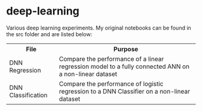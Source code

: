 # deep-learning
Various deep learning experiments. My original notebooks can be found in the src folder and are listed below:

<table>
  <tr>
    <th>File</th>
    <th><span style="font-weight:bold">Purpose</span></th>
  </tr>
  <tr>
    <td>DNN Regression</td>
    <td>Compare the performance of a linear regression model to a fully connected  ANN on a non-linear dataset</td>
  </tr>
  <tr>
    <td>DNN Classification</td>
    <td>Compare the performance of logistic regression to a DNN Classifier on a non-linear dataset</td>
  </tr>
</table>
